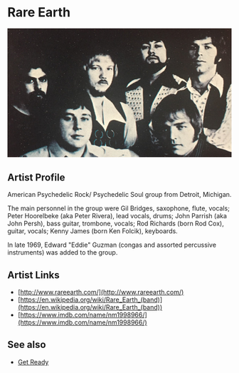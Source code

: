 # Rare Earth

![](../../assets/artists/Rare_Earth.png)

## Artist Profile

American Psychedelic Rock/ Psychedelic Soul group from Detroit, Michigan.

The main personnel in the group were 
Gil Bridges, saxophone, flute, vocals; 
Peter Hoorelbeke (aka Peter Rivera), lead vocals, drums; 
John Parrish (aka John Persh), bass guitar, trombone, vocals; 
Rod Richards (born Rod Cox), guitar, vocals; 
Kenny James (born Ken Folcik), keyboards. 

In late 1969, Edward "Eddie" Guzman (congas and assorted percussive instruments) was added to the group.

## Artist Links

- [http://www.rareearth.com/](http://www.rareearth.com/)
- [https://en.wikipedia.org/wiki/Rare_Earth_(band)](https://en.wikipedia.org/wiki/Rare_Earth_(band))
- [https://www.imdb.com/name/nm1998966/](https://www.imdb.com/name/nm1998966/)


## See also

- [Get Ready](Get_Ready.md)
